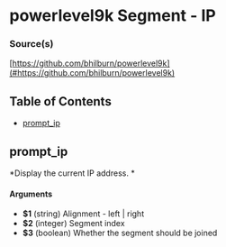 # powerlevel9k Segment - IP


### Source(s)

[https://github.com/bhilburn/powerlevel9k](#https://github.com/bhilburn/powerlevel9k)


## Table of Contents

- [prompt_ip](#prompt_ip)

## prompt_ip
*Display the current IP address. *

#### Arguments

- **$1** (string) Alignment - left | right
- **$2** (integer) Segment index
- **$3** (boolean) Whether the segment should be joined


